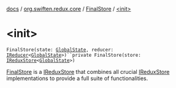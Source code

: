 [docs](../../index.md) / [org.swiften.redux.core](../index.md) / [FinalStore](index.md) / [&lt;init&gt;](./-init-.md)

# &lt;init&gt;

`FinalStore(state: `[`GlobalState`](index.md#GlobalState)`, reducer: `[`IReducer`](../-i-reducer.md)`<`[`GlobalState`](index.md#GlobalState)`>)``private FinalStore(store: `[`IReduxStore`](../-i-redux-store.md)`<`[`GlobalState`](index.md#GlobalState)`>)`

[FinalStore](index.md) is a [IReduxStore](../-i-redux-store.md) that combines all crucial [IReduxStore](../-i-redux-store.md) implementations to
provide a full suite of functionalities.

